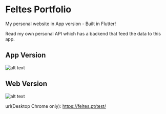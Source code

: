 # Feltes Portfolio

My personal website in App version - Built in Flutter!

Read my own personal API which has a backend that feed the data to this app.

## App Version
![alt text](https://github.com/FeltesPT/feltes_portfolio_flutter/blob/master/FinalResult.gif?raw=true)

## Web Version
![alt text](https://github.com/FeltesPT/feltes_portfolio_flutter/blob/master/WebFinalResult.gif?raw=true)

url(Desktop Chrome only): https://feltes.pt/test/